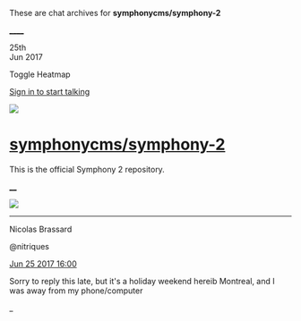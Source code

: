 These are chat archives for **symphonycms/symphony-2**

[__](/symphonycms/symphony-2/archives/2017/06/26)[__](/symphonycms/symphony-2/archives/2017/06/24)

25th  
Jun 2017

Toggle Heatmap

[Sign in to start talking](/login?action=login&button=archive-login)

![](https://avatars-02.gitter.im/group/iv/3/57542c45c43b8c601977197e?s=48)

#  [symphonycms/symphony-2](/symphonycms/symphony-2)

This is the official Symphony 2 repository.

[ __](/orgs/symphonycms/rooms "More symphonycms rooms")

![](https://avatars1.githubusercontent.com/u/771169?v=4&s=30)

____

Nicolas Brassard

@nitriques

[Jun 25 2017
16:00](https://gitter.im/symphonycms/symphony-2?at=594fde09bf7e6af22c706d9d)

Sorry to reply this late, but it's a holiday weekend hereib Montreal, and I
was away from my phone/computer

_

